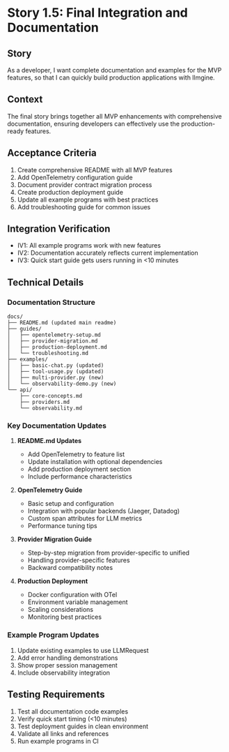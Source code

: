 # Story 1.5: Final Integration and Documentation

## Story
As a developer,
I want complete documentation and examples for the MVP features,
so that I can quickly build production applications with llmgine.

## Context
The final story brings together all MVP enhancements with comprehensive documentation, ensuring developers can effectively use the production-ready features.

## Acceptance Criteria
1. Create comprehensive README with all MVP features
2. Add OpenTelemetry configuration guide
3. Document provider contract migration process
4. Create production deployment guide
5. Update all example programs with best practices
6. Add troubleshooting guide for common issues

## Integration Verification
- IV1: All example programs work with new features
- IV2: Documentation accurately reflects current implementation
- IV3: Quick start guide gets users running in <10 minutes

## Technical Details

### Documentation Structure
```
docs/
├── README.md (updated main readme)
├── guides/
│   ├── opentelemetry-setup.md
│   ├── provider-migration.md
│   ├── production-deployment.md
│   └── troubleshooting.md
├── examples/
│   ├── basic-chat.py (updated)
│   ├── tool-usage.py (updated)
│   ├── multi-provider.py (new)
│   └── observability-demo.py (new)
└── api/
    ├── core-concepts.md
    ├── providers.md
    └── observability.md
```

### Key Documentation Updates

1. **README.md Updates**
   - Add OpenTelemetry to feature list
   - Update installation with optional dependencies
   - Add production deployment section
   - Include performance characteristics

2. **OpenTelemetry Guide**
   - Basic setup and configuration
   - Integration with popular backends (Jaeger, Datadog)
   - Custom span attributes for LLM metrics
   - Performance tuning tips

3. **Provider Migration Guide**
   - Step-by-step migration from provider-specific to unified
   - Handling provider-specific features
   - Backward compatibility notes

4. **Production Deployment**
   - Docker configuration with OTel
   - Environment variable management
   - Scaling considerations
   - Monitoring best practices

### Example Program Updates
1. Update existing examples to use LLMRequest
2. Add error handling demonstrations
3. Show proper session management
4. Include observability integration

## Testing Requirements
1. Test all documentation code examples
2. Verify quick start timing (<10 minutes)
3. Test deployment guides in clean environment
4. Validate all links and references
5. Run example programs in CI